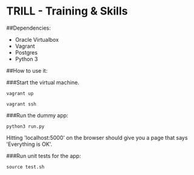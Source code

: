 # TRILL - Training & Skills

##Dependencies:
- Oracle Virtualbox
- Vagrant
- Postgres
- Python 3


##How to use it:

###Start the virtual machine.

```
vagrant up
```

```
vagrant ssh
```

###Run the dummy app:

```
python3 run.py
```

Hitting 'localhost:5000' on the browser should give you a page that says 'Everything is OK'.

###Run unit tests for the app:

```
source test.sh
```

